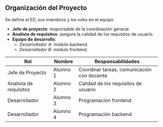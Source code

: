 ## Organización del Proyecto
Se define el ED, sus miembros y los roles en el equipo.

- **Jefe de proyecto**: responsable de la coordinación general.
- **Analista de requisitos**: asegura la calidad de los requisitos de usuario.
- **Equipo de desarrollo**:
  - *Desarrollador A*: módulo backend.
  - *Desarrollador B*: módulo frontend.


| Rol | Nombre | Responsabilidades |
|-----|--------|-------------------|
| Jefe de Proyecto | Alumno 1 | Coordinar tareas, comunicación con docente |
| Analista de requisitos | Alumno 2 | Calidad de los requisitos de usuario |
| Desarrollador | Alumno 3 | Programación frontend |
| Desarrollador | Alumno 4 | Programación backend |
